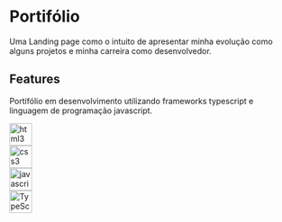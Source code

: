 # Portifólio

Uma Landing page como o intuito de apresentar minha evolução como alguns projetos e minha carreira como desenvolvedor.

## Features

Portifólio em desenvolvimento utilizando frameworks typescript e linguagem de programação javascript.

<div style="display: inline_block">
        <img heigth="30" width="40" alt="html3" src="https://cdn.jsdelivr.net/gh/devicons/devicon/icons/html5/html5-plain-wordmark.svg" /> <br />
        <img heigth="30" width="40" alt="css3" src="https://cdn.jsdelivr.net/gh/devicons/devicon/icons/css3/css3-plain-wordmark.svg" /> <br />
        <img heigth="20" width="40" alt="javascript" src="https://cdn.jsdelivr.net/gh/devicons/devicon/icons/javascript/javascript-plain.svg" /> <br />
        <img heigth="30" width="40" alt="TypeScript" src="https://cdn.jsdelivr.net/gh/devicons/devicon@latest/icons/typescript/typescript-original.svg" />
</div>

